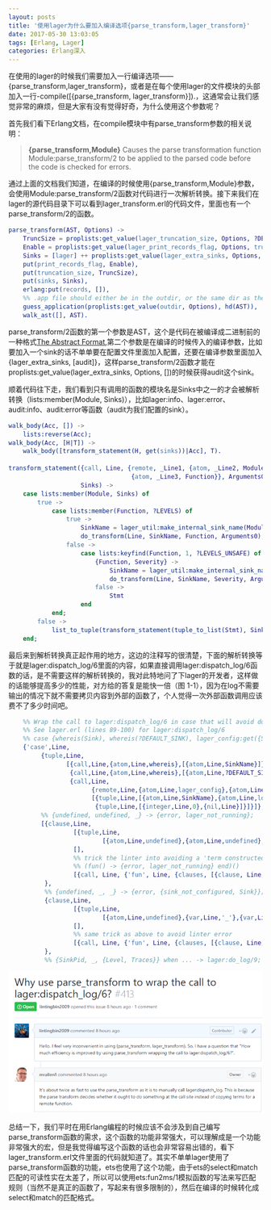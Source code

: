 ```yaml
---
layout: posts
title: '使用lager为什么要加入编译选项{parse_transform,lager_transform}'
date: 2017-05-30 13:03:05
tags: [Erlang, Lager]
categories: Erlang深入
---
```

在使用的lager的时候我们需要加入一行编译选项——{parse_transform,lager_transform}，或者是在每个使用lager的文件模块的头部加入一行-compile([{parse_transform, lager_transform}]).，这通常会让我们感觉非常的麻烦，但是大家有没有觉得好奇，为什么使用这个参数呢？

首先我们看下Erlang文档，在compile模块中有parse_transform参数的相关说明：
> **{parse_transform,Module}**
Causes the parse transformation function Module:parse_transform/2 to be applied to the parsed code before the code is checked for errors.

通过上面的文档我们知道，在编译的时候使用{parse_transform,Module}参数，会使用Module:parse_transform/2函数对代码进行一次解析转换。接下来我们在lager的源代码目录下可以看到lager_transform.erl的代码文件，里面也有一个parse_transform/2的函数。
``` erlang
parse_transform(AST, Options) ->
    TruncSize = proplists:get_value(lager_truncation_size, Options, ?DEFAULT_TRUNCATION),
    Enable = proplists:get_value(lager_print_records_flag, Options, true),
    Sinks = [lager] ++ proplists:get_value(lager_extra_sinks, Options, []),
    put(print_records_flag, Enable),
    put(truncation_size, TruncSize),
    put(sinks, Sinks),
    erlang:put(records, []),
    %% .app file should either be in the outdir, or the same dir as the source file
    guess_application(proplists:get_value(outdir, Options), hd(AST)),
    walk_ast([], AST).
```
parse_transform/2函数的第一个参数是AST，这个是代码在被编译成二进制前的一种格式[The Abstract Format](http://erlang.org/doc/apps/erts/absform.html),第二个参数是在编译的时候传入的编译参数，比如要加入一个sink的话不单单要在配置文件里面加入配置，还要在编译参数里面加入{lager_extra_sinks, [audit]}，这样parse_transform/2函数才能在proplists:get_value(lager_extra_sinks, Options, [])的时候获得audit这个sink。

顺着代码往下走，我们看到只有调用的函数的模块名是Sinks中之一的才会被解析转换（lists:member(Module, Sinks)），比如lager:info、lager:error、audit:info、audit:error等函数（audit为我们配置的sink）。
``` erlang
walk_body(Acc, []) ->
    lists:reverse(Acc);
walk_body(Acc, [H|T]) ->
    walk_body([transform_statement(H, get(sinks))|Acc], T).

transform_statement({call, Line, {remote, _Line1, {atom, _Line2, Module},
                                  {atom, _Line3, Function}}, Arguments0} = Stmt,
                    Sinks) ->
    case lists:member(Module, Sinks) of
        true ->
            case lists:member(Function, ?LEVELS) of
                true ->
                    SinkName = lager_util:make_internal_sink_name(Module),
                    do_transform(Line, SinkName, Function, Arguments0);
                false ->
                    case lists:keyfind(Function, 1, ?LEVELS_UNSAFE) of
                        {Function, Severity} ->
                            SinkName = lager_util:make_internal_sink_name(Module),
                            do_transform(Line, SinkName, Severity, Arguments0, unsafe);
                        false ->
                            Stmt
                    end
            end;
        false ->
            list_to_tuple(transform_statement(tuple_to_list(Stmt), Sinks))
    end;
```

最后来到解析转换真正起作用的地方，这边的注释写的很清楚，下面的解析转换等于就是lager:dispatch_log/6里面的内容，如果直接调用lager:dispatch_log/6函数的话，是不需要这样的解析转换的，我对此特地问了下lager的开发者，这样做的话能够提高多少的性能，对方给的答复是能快一倍（图 1-1），因为在log不需要输出的情况下就不需要拷贝内容到外部的函数了，个人觉得一次外部函数调用应该费不了多少时间吧。
``` erlang
    %% Wrap the call to lager:dispatch_log/6 in case that will avoid doing any work if this message is not elegible for logging
    %% See lager.erl (lines 89-100) for lager:dispatch_log/6
    %% case {whereis(Sink), whereis(?DEFAULT_SINK), lager_config:get({Sink, loglevel}, {?LOG_NONE, []})} of
    {'case',Line,
         {tuple,Line,
                [{call,Line,{atom,Line,whereis},[{atom,Line,SinkName}]},
                 {call,Line,{atom,Line,whereis},[{atom,Line,?DEFAULT_SINK}]}, 
                 {call,Line,
                       {remote,Line,{atom,Line,lager_config},{atom,Line,get}},
                       [{tuple,Line,[{atom,Line,SinkName},{atom,Line,loglevel}]},
                        {tuple,Line,[{integer,Line,0},{nil,Line}]}]}]},
         %% {undefined, undefined, _} -> {error, lager_not_running};
         [{clause,Line,
                  [{tuple,Line,
                          [{atom,Line,undefined},{atom,Line,undefined},{var,Line,'_'}]}],
                  [],
                  %% trick the linter into avoiding a 'term constructed but not used' error:
                  %% (fun() -> {error, lager_not_running} end)()
                  [{call, Line, {'fun', Line, {clauses, [{clause, Line, [],[], [{tuple, Line, [{atom, Line, error},{atom, Line, lager_not_running}]}]}]}}, []}]
          },
          %% {undefined, _, _} -> {error, {sink_not_configured, Sink}};
          {clause,Line,
                  [{tuple,Line,
                          [{atom,Line,undefined},{var,Line,'_'},{var,Line,'_'}]}],
                  [],
                  %% same trick as above to avoid linter error
                  [{call, Line, {'fun', Line, {clauses, [{clause, Line, [],[], [{tuple,Line, [{atom,Line,error}, {tuple,Line,[{atom,Line,sink_not_configured},{atom,Line,SinkName}]}]}]}]}}, []}] 
          },
          %% {SinkPid, _, {Level, Traces}} when ... -> lager:do_log/9;
```
![图 1-1](/images/lager_issue.png)

总结一下，我们平时在用Erlang编程的时候应该不会涉及到自己编写parse_transform函数的需求，这个函数的功能非常强大，可以理解成是一个功能非常强大的宏，但是我觉得编写这个函数的话也会非常容易出错的，看下lager_transform.erl文件里面的代码就知道了。其实不单单lager使用了parse_transform函数的功能，ets也使用了这个功能，由于ets的select和match匹配的可读性实在太差了，所以可以使用ets:fun2ms/1模拟函数的写法来写匹配规则（当然不是真正的函数了，写起来有很多限制的），然后在编译的时候转化成select和match的匹配格式。